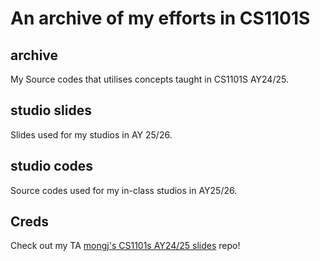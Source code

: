 # An archive of my efforts in CS1101S

## archive

My Source codes that utilises concepts taught in CS1101S AY24/25.

## studio slides

Slides used for my studios in AY 25/26.

## studio codes

Source codes used for my in-class studios in AY25/26.

## Creds

Check out my TA [mongj's CS1101s AY24/25 slides](https://github.com/mongj/cs1101s-ay2425-studio-slides) repo!
